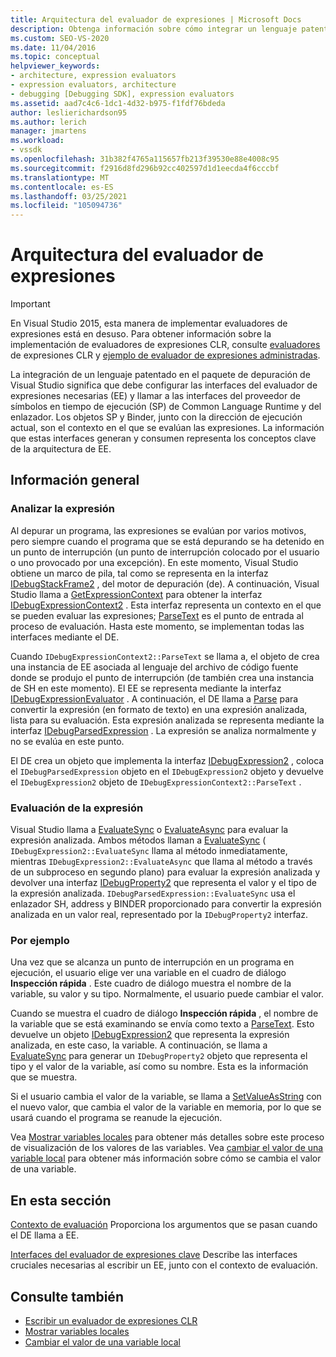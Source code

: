 ```yaml
---
title: Arquitectura del evaluador de expresiones | Microsoft Docs
description: Obtenga información sobre cómo integrar un lenguaje patentado en el paquete de depuración de Visual Studio, incluidas las interfaces del evaluador de expresiones y del proveedor de símbolos y del enlazador.
ms.custom: SEO-VS-2020
ms.date: 11/04/2016
ms.topic: conceptual
helpviewer_keywords:
- architecture, expression evaluators
- expression evaluators, architecture
- debugging [Debugging SDK], expression evaluators
ms.assetid: aad7c4c6-1dc1-4d32-b975-f1fdf76bdeda
author: leslierichardson95
ms.author: lerich
manager: jmartens
ms.workload:
- vssdk
ms.openlocfilehash: 31b382f4765a115657fb213f39530e88e4008c95
ms.sourcegitcommit: f2916d8fd296b92cc402597d1d1eecda4f6cccbf
ms.translationtype: MT
ms.contentlocale: es-ES
ms.lasthandoff: 03/25/2021
ms.locfileid: "105094736"
---
```

# <a name="expression-evaluator-architecture"></a>Arquitectura del evaluador de expresiones
> [!IMPORTANT]
> En Visual Studio 2015, esta manera de implementar evaluadores de expresiones está en desuso. Para obtener información sobre la implementación de evaluadores de expresiones CLR, consulte [evaluadores](https://github.com/Microsoft/ConcordExtensibilitySamples/wiki/CLR-Expression-Evaluators) de expresiones CLR y [ejemplo de evaluador de expresiones administradas](https://github.com/Microsoft/ConcordExtensibilitySamples/wiki/Managed-Expression-Evaluator-Sample).

 La integración de un lenguaje patentado en el paquete de depuración de Visual Studio significa que debe configurar las interfaces del evaluador de expresiones necesarias (EE) y llamar a las interfaces del proveedor de símbolos en tiempo de ejecución (SP) de Common Language Runtime y del enlazador. Los objetos SP y Binder, junto con la dirección de ejecución actual, son el contexto en el que se evalúan las expresiones. La información que estas interfaces generan y consumen representa los conceptos clave de la arquitectura de EE.

## <a name="overview"></a>Información general

### <a name="parse-the-expression"></a>Analizar la expresión
 Al depurar un programa, las expresiones se evalúan por varios motivos, pero siempre cuando el programa que se está depurando se ha detenido en un punto de interrupción (un punto de interrupción colocado por el usuario o uno provocado por una excepción). En este momento, Visual Studio obtiene un marco de pila, tal como se representa en la interfaz [IDebugStackFrame2](../../extensibility/debugger/reference/idebugstackframe2.md) , del motor de depuración (de). A continuación, Visual Studio llama a [GetExpressionContext](../../extensibility/debugger/reference/idebugstackframe2-getexpressioncontext.md) para obtener la interfaz [IDebugExpressionContext2](../../extensibility/debugger/reference/idebugexpressioncontext2.md) . Esta interfaz representa un contexto en el que se pueden evaluar las expresiones; [ParseText](../../extensibility/debugger/reference/idebugexpressioncontext2-parsetext.md) es el punto de entrada al proceso de evaluación. Hasta este momento, se implementan todas las interfaces mediante el DE.

 Cuando `IDebugExpressionContext2::ParseText` se llama a, el objeto de crea una instancia de EE asociada al lenguaje del archivo de código fuente donde se produjo el punto de interrupción (de también crea una instancia de SH en este momento). El EE se representa mediante la interfaz [IDebugExpressionEvaluator](../../extensibility/debugger/reference/idebugexpressionevaluator.md) . A continuación, el DE llama a [Parse](../../extensibility/debugger/reference/idebugexpressionevaluator-parse.md) para convertir la expresión (en formato de texto) en una expresión analizada, lista para su evaluación. Esta expresión analizada se representa mediante la interfaz [IDebugParsedExpression](../../extensibility/debugger/reference/idebugparsedexpression.md) . La expresión se analiza normalmente y no se evalúa en este punto.

 El DE crea un objeto que implementa la interfaz [IDebugExpression2](../../extensibility/debugger/reference/idebugexpression2.md) , coloca el `IDebugParsedExpression` objeto en el `IDebugExpression2` objeto y devuelve el `IDebugExpression2` objeto de `IDebugExpressionContext2::ParseText` .

### <a name="evaluate-the-expression"></a>Evaluación de la expresión
 Visual Studio llama a [EvaluateSync](../../extensibility/debugger/reference/idebugexpression2-evaluatesync.md) o [EvaluateAsync](../../extensibility/debugger/reference/idebugexpression2-evaluateasync.md) para evaluar la expresión analizada. Ambos métodos llaman a [EvaluateSync](../../extensibility/debugger/reference/idebugparsedexpression-evaluatesync.md) ( `IDebugExpression2::EvaluateSync` llama al método inmediatamente, mientras `IDebugExpression2::EvaluateAsync` que llama al método a través de un subproceso en segundo plano) para evaluar la expresión analizada y devolver una interfaz [IDebugProperty2](../../extensibility/debugger/reference/idebugproperty2.md) que representa el valor y el tipo de la expresión analizada. `IDebugParsedExpression::EvaluateSync` usa el enlazador SH, address y BINDER proporcionado para convertir la expresión analizada en un valor real, representado por la `IDebugProperty2` interfaz.

### <a name="for-example"></a>Por ejemplo
 Una vez que se alcanza un punto de interrupción en un programa en ejecución, el usuario elige ver una variable en el cuadro de diálogo **Inspección rápida** . Este cuadro de diálogo muestra el nombre de la variable, su valor y su tipo. Normalmente, el usuario puede cambiar el valor.

 Cuando se muestra el cuadro de diálogo **Inspección rápida** , el nombre de la variable que se está examinando se envía como texto a [ParseText](../../extensibility/debugger/reference/idebugexpressioncontext2-parsetext.md). Esto devuelve un objeto [IDebugExpression2](../../extensibility/debugger/reference/idebugexpression2.md) que representa la expresión analizada, en este caso, la variable. A continuación, se llama a [EvaluateSync](../../extensibility/debugger/reference/idebugexpression2-evaluatesync.md) para generar un `IDebugProperty2` objeto que representa el tipo y el valor de la variable, así como su nombre. Esta es la información que se muestra.

 Si el usuario cambia el valor de la variable, se llama a [SetValueAsString](../../extensibility/debugger/reference/idebugproperty2-setvalueasstring.md) con el nuevo valor, que cambia el valor de la variable en memoria, por lo que se usará cuando el programa se reanude la ejecución.

 Vea [Mostrar variables locales](../../extensibility/debugger/displaying-locals.md) para obtener más detalles sobre este proceso de visualización de los valores de las variables. Vea [cambiar el valor de una variable local](../../extensibility/debugger/changing-the-value-of-a-local.md) para obtener más información sobre cómo se cambia el valor de una variable.

## <a name="in-this-section"></a>En esta sección
 [Contexto de evaluación](../../extensibility/debugger/evaluation-context.md) Proporciona los argumentos que se pasan cuando el DE llama a EE.

 [Interfaces del evaluador de expresiones clave](../../extensibility/debugger/key-expression-evaluator-interfaces.md) Describe las interfaces cruciales necesarias al escribir un EE, junto con el contexto de evaluación.

## <a name="see-also"></a>Consulte también
- [Escribir un evaluador de expresiones CLR](../../extensibility/debugger/writing-a-common-language-runtime-expression-evaluator.md)
- [Mostrar variables locales](../../extensibility/debugger/displaying-locals.md)
- [Cambiar el valor de una variable local](../../extensibility/debugger/changing-the-value-of-a-local.md)
